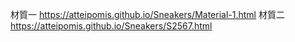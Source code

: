 材質一
https://atteipomis.github.io/Sneakers/Material-1.html
材質二
https://atteipomis.github.io/Sneakers/S2567.html

